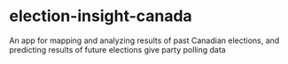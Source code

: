 # election-insight-canada
An app for mapping and analyzing results of past Canadian elections, and predicting results of future elections give party polling data
